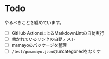 # Todo

やるべきことを纏めています。

- [ ] GitHub ActionsによるMarkdownLintの自動実行
- [ ] 書かれているリンクの自動テスト
- [ ] mamayoのパッケージを整理
- [ ] `/test/gomamayo.json`のuncategoriedをなくす
